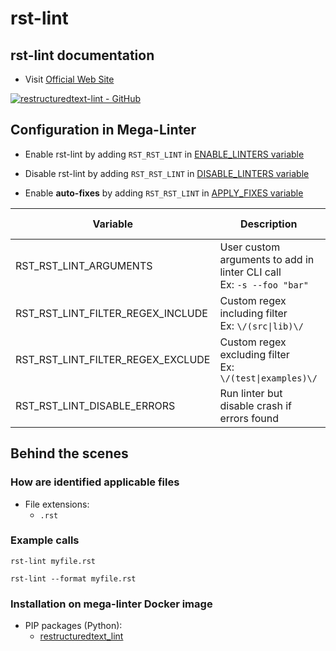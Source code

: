 <!-- markdownlint-disable MD033 MD041 -->
<!-- Generated by .automation/build.py, please do not update manually -->
# rst-lint

## rst-lint documentation

- Visit [Official Web Site](https://github.com/twolfson/restructuredtext-lint#readme)

[![restructuredtext-lint - GitHub](https://gh-card.dev/repos/twolfson/restructuredtext-lint.svg?fullname=)](https://github.com/twolfson/restructuredtext-lint)

## Configuration in Mega-Linter

- Enable rst-lint by adding `RST_RST_LINT` in [ENABLE_LINTERS variable](../index.md#activation-and-deactivation)
- Disable rst-lint by adding `RST_RST_LINT` in [DISABLE_LINTERS variable](../index.md#activation-and-deactivation)

- Enable **auto-fixes** by adding `RST_RST_LINT` in [APPLY_FIXES variable](../index.md#apply-fixes)

| Variable | Description | Default value |
| ----------------- | -------------- | -------------- |
| RST_RST_LINT_ARGUMENTS | User custom arguments to add in linter CLI call<br/>Ex: `-s --foo "bar"` |  |
| RST_RST_LINT_FILTER_REGEX_INCLUDE | Custom regex including filter<br/>Ex: `\/(src\|lib)\/` | Include every file |
| RST_RST_LINT_FILTER_REGEX_EXCLUDE | Custom regex excluding filter<br/>Ex: `\/(test\|examples)\/` | Exclude no file |
| RST_RST_LINT_DISABLE_ERRORS | Run linter but disable crash if errors found | `false` |

## Behind the scenes

### How are identified applicable files

- File extensions:
  - `.rst`

<!-- markdownlint-disable -->
<!-- /* cSpell:disable */ -->

### Example calls

```shell
rst-lint myfile.rst
```

```shell
rst-lint --format myfile.rst
```


### Installation on mega-linter Docker image

- PIP packages (Python):
  - [restructuredtext_lint](https://pypi.org/project/restructuredtext_lint)
